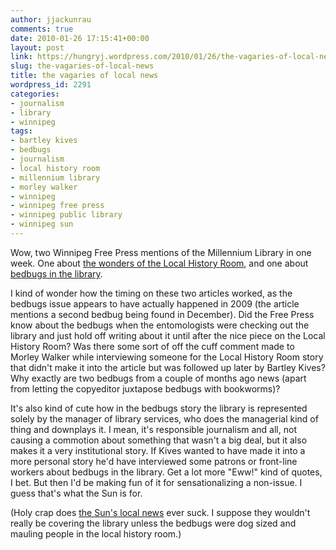 ```yaml
---
author: jjackunrau
comments: true
date: 2010-01-26 17:15:41+00:00
layout: post
link: https://hungryj.wordpress.com/2010/01/26/the-vagaries-of-local-news/
slug: the-vagaries-of-local-news
title: the vagaries of local news
wordpress_id: 2291
categories:
- journalism
- library
- winnipeg
tags:
- bartley kives
- bedbugs
- journalism
- local history room
- millennium library
- morley walker
- winnipeg
- winnipeg free press
- winnipeg public library
- winnipeg sun
---
```


Wow, two Winnipeg Free Press mentions of the Millennium Library in one week. One about [the wonders of the Local History Room](http://www.winnipegfreepress.com/entertainment/books/manitoba-sanctum-82234992.html), and one about [bedbugs in the library](http://www.winnipegfreepress.com/local/bedbugs-join-bookworms-at-library-82678857.html).

I kind of wonder how the timing on these two articles worked, as the bedbugs issue appears to have actually happened in 2009 (the article mentions a second bedbug being found in December). Did the Free Press know about the bedbugs when the entomologists were checking out the library and just hold off writing about it until after the nice piece on the Local History Room? Was there some sort of off the cuff comment made to Morley Walker while interviewing someone for the Local History Room story that didn't make it into the article but was followed up later by Bartley Kives? Why exactly are two bedbugs from a couple of months ago news (apart from letting the copyeditor juxtapose bedbugs with bookworms)? 

It's also kind of cute how in the bedbugs story the library is represented solely by the manager of library services, who does the managerial kind of thing and downplays it. I mean, it's responsible journalism and all, not causing a commotion about something that wasn't a big deal, but it also makes it a very institutional story. If Kives wanted to have made it into a more personal story he'd have interviewed some patrons or front-line workers about bedbugs in the library. Get a lot more "Eww!" kind of quotes, I bet. But then I'd be making fun of it for sensationalizing a non-issue. I guess that's what the Sun is for.

(Holy crap does [the Sun's local news](http://www.winnipegsun.com/news/winnipeg/) ever suck. I suppose they wouldn't really be covering the library unless the bedbugs were dog sized and mauling people in the local history room.)
